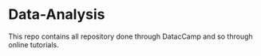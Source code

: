 # Data-Analysis

This repo contains all repository done through DatacCamp and so through online tutorials. 
